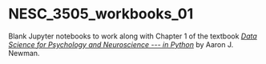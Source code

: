 # NESC_3505_workbooks_01
Blank Jupyter notebooks to work along with Chapter 1 of the textbook [*Data Science for Psychology and Neuroscience --- in Python*](https://neuraldatascience.io) by Aaron J. Newman. 

